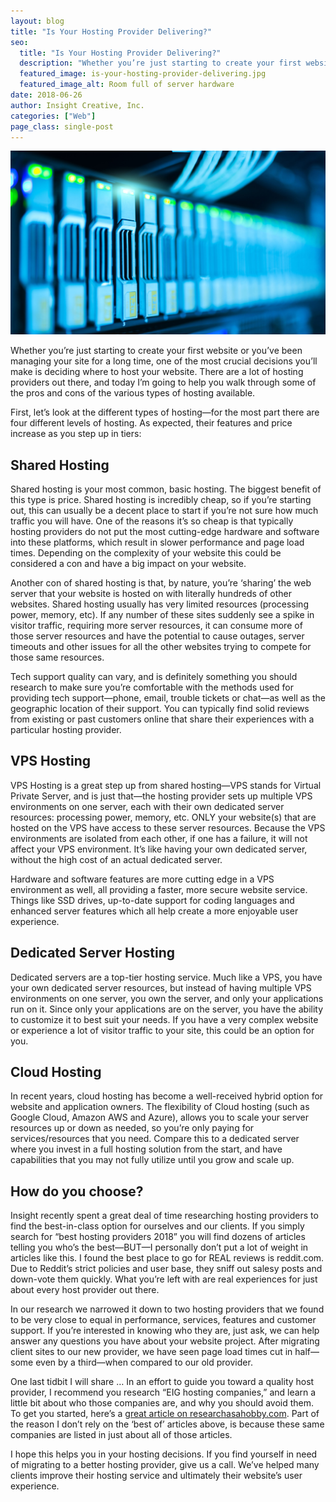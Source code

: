 ```yaml
---
layout: blog
title: "Is Your Hosting Provider Delivering?"
seo:
  title: "Is Your Hosting Provider Delivering?"
  description: "Whether you’re just starting to create your first website or you’ve been managing your site for a long time, one of the most crucial decisions you’ll make is deciding where to host your website."
  featured_image: is-your-hosting-provider-delivering.jpg
  featured_image_alt: Room full of server hardware
date: 2018-06-26
author: Insight Creative, Inc.
categories: ["Web"]
page_class: single-post
---
```


![Room full of server hardware](is-your-hosting-provider-delivering.jpg)

Whether you’re just starting to create your first website or you’ve been managing your site for a long time, one of the most crucial decisions you’ll make is deciding where to host your website. There are a lot of hosting providers out there, and today I’m going to help you walk through some of the pros and cons of the various types of hosting available.

First, let’s look at the different types of hosting—for the most part there are four different levels of hosting. As expected, their features and price increase as you step up in tiers:

## Shared Hosting

Shared hosting is your most common, basic hosting. The biggest benefit of this type is price. Shared hosting is incredibly cheap, so if you’re starting out, this can usually be a decent place to start if you’re not sure how much traffic you will have. One of the reasons it’s so cheap is that typically hosting providers do not put the most cutting-edge hardware and software into these platforms, which result in slower performance and page load times. Depending on the complexity of your website this could be considered a con and have a big impact on your website.

Another con of shared hosting is that, by nature, you’re ‘sharing’ the web server that your website is hosted on with literally hundreds of other websites. Shared hosting usually has very limited resources (processing power, memory, etc). If any number of these sites suddenly see a spike in visitor traffic, requiring more server resources, it can consume more of those server resources and have the potential to cause outages, server timeouts and other issues for all the other websites trying to compete for those same resources.

Tech support quality can vary, and is definitely something you should research to make sure you’re comfortable with the methods used for providing tech support—phone, email, trouble tickets or chat—as well as the geographic location of their support. You can typically find solid reviews from existing or past customers online that share their experiences with a particular hosting provider.

## VPS Hosting

VPS Hosting is a great step up from shared hosting—VPS stands for Virtual Private Server, and is just that—the hosting provider sets up multiple VPS environments on one server, each with their own dedicated server resources: processing power, memory, etc. ONLY your website(s) that are hosted on the VPS have access to these server resources. Because the VPS environments are isolated from each other, if one has a failure, it will not affect your VPS environment. It’s like having your own dedicated server, without the high cost of an actual dedicated server.

Hardware and software features are more cutting edge in a VPS environment as well, all providing a faster, more secure website service. Things like SSD drives, up-to-date support for coding languages and enhanced server features which all help create a more enjoyable user experience.

## Dedicated Server Hosting

Dedicated servers are a top-tier hosting service. Much like a VPS, you have your own dedicated server resources, but instead of having multiple VPS environments on one server, you own the server, and only your applications run on it. Since only your applications are on the server, you have the ability to customize it to best suit your needs. If you have a very complex website or experience a lot of visitor traffic to your site, this could be an option for you.

## Cloud Hosting

In recent years, cloud hosting has become a well-received hybrid option for website and application owners. The flexibility of Cloud hosting (such as Google Cloud, Amazon AWS and Azure), allows you to scale your server resources up or down as needed, so you’re only paying for services/resources that you need. Compare this to a dedicated server where you invest in a full hosting solution from the start, and have capabilities that you may not fully utilize until you grow and scale up.

## How do you choose?

Insight recently spent a great deal of time researching hosting providers to find the best-in-class option for ourselves and our clients. If you simply search for “best hosting providers 2018” you will find dozens of articles telling you who’s the best—BUT—I personally don’t put a lot of weight in articles like this. I found the best place to go for REAL reviews is reddit.com. Due to Reddit’s strict policies and user base, they sniff out salesy posts and down-vote them quickly. What you’re left with are real experiences for just about every host provider out there.

In our research we narrowed it down to two hosting providers that we found to be very close to equal in performance, services, features and customer support. If you’re interested in knowing who they are, just ask, we can help answer any questions you have about your website project. After migrating client sites to our new provider, we have seen page load times cut in half—some even by a third—when compared to our old provider.

One last tidbit I will share … In an effort to guide you toward a quality host provider, I recommend you research “EIG hosting companies,” and learn a little bit about who those companies are, and why you should avoid them. To get you started, here’s a <a href='https://researchasahobby.com/full-list-eig-hosting-companies-brands/' target='_blank' rel='noopener'>great article on researchasahobby.com</a>. Part of the reason I don’t rely on the ‘best of’ articles above, is because these same companies are listed in just about all of those articles.

I hope this helps you in your hosting decisions. If you find yourself in need of migrating to a better hosting provider, give us a call. We’ve helped many clients improve their hosting service and ultimately their website’s user experience.
